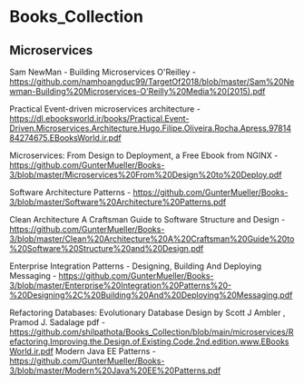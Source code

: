 # Books_Collection

## Microservices
Sam NewMan - Building Microservices O'Reilley - https://github.com/namhoangduc99/TargetOf2018/blob/master/Sam%20Newman-Building%20Microservices-O'Reilly%20Media%20(2015).pdf


Practical Event-driven microservices architecture - https://dl.ebooksworld.ir/books/Practical.Event-Driven.Microservices.Architecture.Hugo.Filipe.Oliveira.Rocha.Apress.9781484274675.EBooksWorld.ir.pdf


Microservices: From Design to Deployment, a Free Ebook from NGINX - https://github.com/GunterMueller/Books-3/blob/master/Microservices%20From%20Design%20to%20Deploy.pdf


Software Architecture Patterns - https://github.com/GunterMueller/Books-3/blob/master/Software%20Architecture%20Patterns.pdf


Clean Architecture A Craftsman Guide to Software Structure and Design - https://github.com/GunterMueller/Books-3/blob/master/Clean%20Architecture%20A%20Craftsman%20Guide%20to%20Software%20Structure%20and%20Design.pdf


Enterprise Integration Patterns - Designing, Building And Deploying Messaging - https://github.com/GunterMueller/Books-3/blob/master/Enterprise%20Integration%20Patterns%20-%20Designing%2C%20Building%20And%20Deploying%20Messaging.pdf


Refactoring Databases: Evolutionary Database Design by Scott J Ambler , Pramod J. Sadalage pdf - https://github.com/shilpathota/Books_Collection/blob/main/microservices/Refactoring.Improving.the.Design.of.Existing.Code.2nd.edition.www.EBooksWorld.ir.pdf
Modern Java EE Patterns - https://github.com/GunterMueller/Books-3/blob/master/Modern%20Java%20EE%20Patterns.pdf



